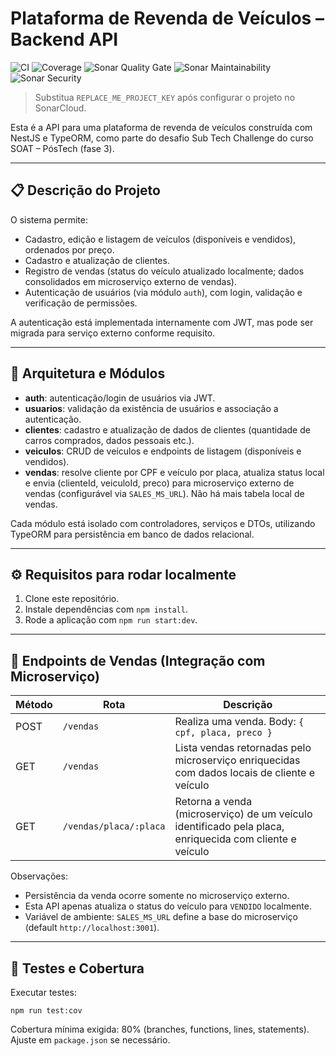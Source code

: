 # Plataforma de Revenda de Veículos – Backend API

![CI](https://github.com/Thiago5g/task4_getaway_fiap/actions/workflows/ci.yml/badge.svg)
![Coverage](https://img.shields.io/badge/coverage-80%2B-green?style=flat)
![Sonar Quality Gate](https://sonarcloud.io/api/project_badges/measure?project=REPLACE_ME_PROJECT_KEY&metric=alert_status)
![Sonar Maintainability](https://sonarcloud.io/api/project_badges/measure?project=REPLACE_ME_PROJECT_KEY&metric=sqale_rating)
![Sonar Security](https://sonarcloud.io/api/project_badges/measure?project=REPLACE_ME_PROJECT_KEY&metric=security_rating)

> Substitua `REPLACE_ME_PROJECT_KEY` após configurar o projeto no SonarCloud.

Esta é a API para uma plataforma de revenda de veículos construída com NestJS e TypeORM, como parte do desafio Sub Tech Challenge do curso SOAT – PósTech (fase 3).

---

## 📋 Descrição do Projeto

O sistema permite:
- Cadastro, edição e listagem de veículos (disponíveis e vendidos), ordenados por preço.
- Cadastro e atualização de clientes.
- Registro de vendas (status do veículo atualizado localmente; dados consolidados em microserviço externo de vendas).
- Autenticação de usuários (via módulo `auth`), com login, validação e verificação de permissões.

A autenticação está implementada internamente com JWT, mas pode ser migrada para serviço externo conforme requisito.

---

## 🧱 Arquitetura e Módulos

- **auth**: autenticação/login de usuários via JWT.
- **usuarios**: validação da existência de usuários e associação a autenticação.
- **clientes**: cadastro e atualização de dados de clientes (quantidade de carros comprados, dados pessoais etc.).
- **veiculos**: CRUD de veículos e endpoints de listagem (disponíveis e vendidos).
- **vendas**: resolve cliente por CPF e veículo por placa, atualiza status local e envia (clienteId, veiculoId, preco) para microserviço externo de vendas (configurável via `SALES_MS_URL`). Não há mais tabela local de vendas.

Cada módulo está isolado com controladores, serviços e DTOs, utilizando TypeORM para persistência em banco de dados relacional.

---

## ⚙️ Requisitos para rodar localmente

1. Clone este repositório.
2. Instale dependências com `npm install`.
3. Rode a aplicação com `npm run start:dev`.

---

## 🔌 Endpoints de Vendas (Integração com Microserviço)

| Método | Rota | Descrição |
|--------|------|-----------|
| POST | `/vendas` | Realiza uma venda. Body: `{ cpf, placa, preco }` |
| GET | `/vendas` | Lista vendas retornadas pelo microserviço enriquecidas com dados locais de cliente e veículo |
| GET | `/vendas/placa/:placa` | Retorna a venda (microserviço) de um veículo identificado pela placa, enriquecida com cliente e veículo |

Observações:
- Persistência da venda ocorre somente no microserviço externo.
- Esta API apenas atualiza o status do veículo para `VENDIDO` localmente.
- Variável de ambiente: `SALES_MS_URL` define a base do microserviço (default `http://localhost:3001`).

---

## 🧪 Testes e Cobertura

Executar testes:

```
npm run test:cov
```

Cobertura mínima exigida: 80% (branches, functions, lines, statements). Ajuste em `package.json` se necessário.
